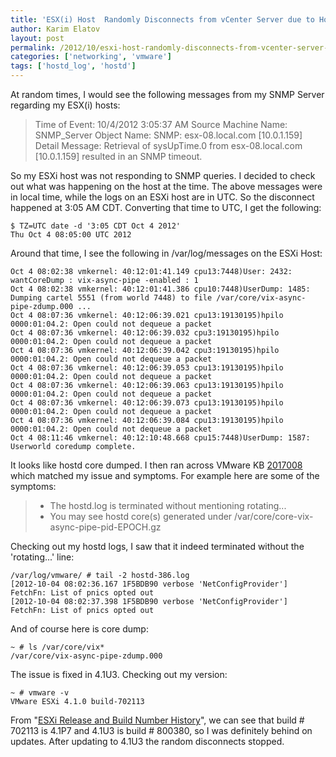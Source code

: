 ```yaml
---
title: 'ESX(i) Host  Randomly Disconnects from vCenter Server due to Hostd Backtracing'
author: Karim Elatov
layout: post
permalink: /2012/10/esxi-host-randomly-disconnects-from-vcenter-server-due-to-hostd-back-tracing/
categories: ['networking', 'vmware']
tags: ['hostd_log', 'hostd']
---
```


At random times, I would see the following messages from my SNMP Server regarding my ESX(i) hosts:

> Time of Event: 10/4/2012 3:05:37 AM
> Source Machine Name: SNMP_Server
> Object Name: SNMP: esx-08.local.com [10.0.1.159]
> Detail Message: Retrieval of sysUpTime.0 from esx-08.local.com [10.0.1.159] resulted in an SNMP timeout.

So my ESXi host was not responding to SNMP queries. I decided to check out what was happening on the host at the time. The above messages were in local time, while the logs on an ESXi host are in UTC. So the disconnect happened at 3:05 AM CDT. Converting that time to UTC, I get the following:


	$ TZ=UTC date -d '3:05 CDT Oct 4 2012'
	Thu Oct 4 08:05:00 UTC 2012


Around that time, I see the following in /var/log/messages on the ESXi Host:


	Oct 4 08:02:38 vmkernel: 40:12:01:41.149 cpu13:7448)User: 2432: wantCoreDump : vix-async-pipe -enabled : 1
	Oct 4 08:02:38 vmkernel: 40:12:01:41.386 cpu10:7448)UserDump: 1485: Dumping cartel 5551 (from world 7448) to file /var/core/vix-async-pipe-zdump.000 ...
	Oct 4 08:07:36 vmkernel: 40:12:06:39.021 cpu13:19130195)hpilo 0000:01:04.2: Open could not dequeue a packet
	Oct 4 08:07:36 vmkernel: 40:12:06:39.032 cpu3:19130195)hpilo 0000:01:04.2: Open could not dequeue a packet
	Oct 4 08:07:36 vmkernel: 40:12:06:39.042 cpu3:19130195)hpilo 0000:01:04.2: Open could not dequeue a packet
	Oct 4 08:07:36 vmkernel: 40:12:06:39.053 cpu13:19130195)hpilo 0000:01:04.2: Open could not dequeue a packet
	Oct 4 08:07:36 vmkernel: 40:12:06:39.063 cpu13:19130195)hpilo 0000:01:04.2: Open could not dequeue a packet
	Oct 4 08:07:36 vmkernel: 40:12:06:39.073 cpu13:19130195)hpilo 0000:01:04.2: Open could not dequeue a packet
	Oct 4 08:07:36 vmkernel: 40:12:06:39.084 cpu13:19130195)hpilo 0000:01:04.2: Open could not dequeue a packet
	Oct 4 08:11:46 vmkernel: 40:12:10:48.668 cpu15:7448)UserDump: 1587: Userworld coredump complete.


It looks like hostd core dumped. I then ran across VMware KB [2017008](https://knowledge.broadcom.com/external/article?legacyId=2017008) which matched my issue and symptoms. For example here are some of the symptoms:

> *   The hostd.log is terminated without mentioning rotating...
> *   You may see hostd core(s) generated under /var/core/core-vix-async-pipe-pid-EPOCH.gz

Checking out my hostd logs, I saw that it indeed terminated without the 'rotating...' line:


	/var/log/vmware/ # tail -2 hostd-386.log
	[2012-10-04 08:02:36.167 1F5BDB90 verbose 'NetConfigProvider'] FetchFn: List of pnics opted out
	[2012-10-04 08:02:37.398 1F5BDB90 verbose 'NetConfigProvider'] FetchFn: List of pnics opted out


And of course here is core dump:


	~ # ls /var/core/vix*
	/var/core/vix-async-pipe-zdump.000


The issue is fixed in 4.1U3. Checking out my version:


	~ # vmware -v
	VMware ESXi 4.1.0 build-702113


From "[ESXi Release and Build Number History](http://www.virten.net/vmware/esxi-release-build-number-history/)", we can see that build # 702113 is 4.1P7 and 4.1U3 is build # 800380, so I was definitely behind on updates. After updating to 4.1U3 the random disconnects stopped.

